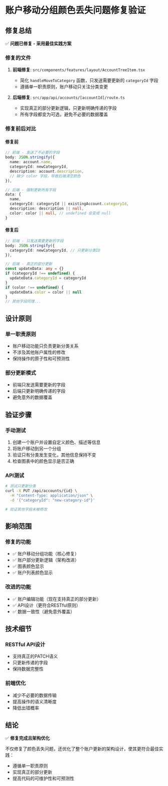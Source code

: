 # 账户移动分组颜色丢失问题修复验证

## 修复总结

✅ **问题已修复 - 采用最佳实践方案**

### 修复的文件

1. **前端修复**: `src/components/features/layout/AccountTreeItem.tsx`

   - 简化 `handleMoveToCategory` 函数，只发送需要更新的 `categoryId` 字段
   - 遵循单一职责原则，账户移动只关注分类变更

2. **后端修复**: `src/app/api/accounts/[accountId]/route.ts`
   - 实现真正的部分更新逻辑，只更新明确传递的字段
   - 所有字段都变为可选，避免不必要的数据覆盖

### 修复前后对比

#### 修复前

```typescript
// 前端 - 发送了不必要的字段
body: JSON.stringify({
  name: account.name,
  categoryId: newCategoryId,
  description: account.description,
  // 缺少 color 字段，导致后端清空颜色
}),

// 后端 - 强制更新所有字段
data: {
  name,
  categoryId: categoryId || existingAccount.categoryId,
  description: description || null,
  color: color || null, // undefined 会变成 null
}
```

#### 修复后

```typescript
// 前端 - 只发送需要更新的字段
body: JSON.stringify({
  categoryId: newCategoryId, // 只更新分类ID
}),

// 后端 - 真正的部分更新
const updateData: any = {}
if (categoryId !== undefined) {
  updateData.categoryId = categoryId
}
if (color !== undefined) {
  updateData.color = color || null
}
// 其他字段同理...
```

## 设计原则

### 单一职责原则

- 账户移动功能只负责更新分类关系
- 不涉及其他账户属性的修改
- 保持操作的原子性和可预测性

### 部分更新模式

- 前端只发送需要更新的字段
- 后端只更新明确传递的字段
- 避免意外的数据覆盖

## 验证步骤

### 手动测试

1. 创建一个账户并设置自定义颜色、描述等信息
2. 将账户移动到另一个分组
3. 验证只有分类发生变化，其他信息保持不变
4. 检查图表中的颜色显示是否正确

### API测试

```bash
# 测试只更新分类
curl -X PUT /api/accounts/{id} \
  -H "Content-Type: application/json" \
  -d '{"categoryId": "new-category-id"}'

# 验证其他字段未被修改
```

## 影响范围

### 修复的功能

- ✅ 账户移动分组功能（核心修复）
- ✅ 账户部分更新逻辑（架构改进）
- ✅ 图表颜色显示
- ✅ 账户列表颜色显示

### 改进的功能

- ✅ 账户编辑功能（现在支持真正的部分更新）
- ✅ API设计（更符合RESTful原则）
- ✅ 数据一致性（避免意外覆盖）

## 技术细节

### RESTful API设计

- 支持真正的PATCH语义
- 只更新传递的字段
- 保持数据完整性

### 前端优化

- 减少不必要的数据传输
- 提高操作的语义清晰度
- 降低出错概率

## 结论

✅ **修复完成且架构优化**

不仅修复了颜色丢失问题，还优化了整个账户更新的架构设计，使其更符合最佳实践：

- 遵循单一职责原则
- 实现真正的部分更新
- 提高代码的可维护性和可预测性
